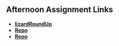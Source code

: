 ## Afternoon Assignment Links

* **[lizardRoundUp](https://github.com/AJVancattenburch/lizardRoundUp)**
* **[Repo](https://github.com/AJVancattenburch/<ASSIGNMENT_REPO>)**
* **[Repo](https://github.com/AJVancattenburch/<ASSIGNMENT_REPO>)**

